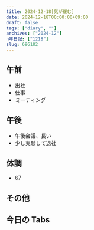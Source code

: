 ```yaml
---
title: 2024-12-18[気が緩む]
date: 2024-12-18T00:00:00+09:00
draft: false
tags: ["diary", ""]
archives: ["2024-12"]
n年日記: ["1218"]
slug: 696182
---
```


## 午前

- 出社
- 仕事
- ミーティング

## 午後

- 午後会議、長い
- 少し実験して退社

## 体調

- 67

## その他

## 今日の Tabs
